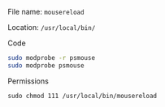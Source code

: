 File name: `mousereload`

Location: `/usr/local/bin/`

Code

```bash
sudo modprobe -r psmouse
sudo modprobe psmouse
```

Permissions

`sudo chmod 111 /usr/local/bin/mousereload`